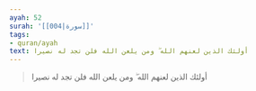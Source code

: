 ```yaml
---
ayah: 52
surah: '[[004|سورة]]'
tags:
- quran/ayah
text: أولئك الذين لعنهم الله ۖ ومن يلعن الله فلن تجد له نصيرا
---
```

> أولئك الذين لعنهم الله ۖ ومن يلعن الله فلن تجد له نصيرا
